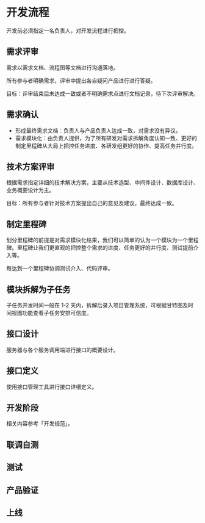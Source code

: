 
# 开发流程
开发前必须指定一名负责人，对开发流程进行把控。

## 需求评审
需求以需求文档、流程图等文档进行沟通落地。

所有参与者明确需求，评审中提出各自疑问产品进行进行答疑。

目标：评审结束后未达成一致或者不明确需求点进行文档记录，待下次评审解决。

## 需求确认
- 形成最终需求文档：负责人与产品负责人达成一致，对需求没有异议。
- 需求模块化：由负责人提供，为了所有研发对需求拆解角度认知一致、更好的制定里程碑从大局上把控任务进度、各研发组更好的协作、提高任务并行度。

## 技术方案评审
根据需求指定详细的技术解决方案，主要从技术选型、中间件设计、数据库设计、业务概要设计为主。

目标：所有参与者针对技术方案提出自己的意见及建议，最终达成一致。

## 制定里程碑 
划分里程碑的前提是对需求模块化结果，我们可以简单的认为一个模块为一个里程碑。里程碑让我们更直观的把控整个需求的进度、任务更好的并行度、测试提前介入等。

每达到一个里程碑协调测试介入、代码评审。

## 模块拆解为子任务
子任务开发时间一般在 1-2 天内，拆解后录入项目管理系统，可根据甘特图及时间视图功能查看子任务安排可信度。

## 接口设计
服务器与各个服务调用端进行接口的概要设计。

## 接口定义
使用接口管理工具进行接口详细定义。

## 开发阶段
相关内容参考「开发规范」。

## 联调自测

## 测试

## 产品验证

## 上线
